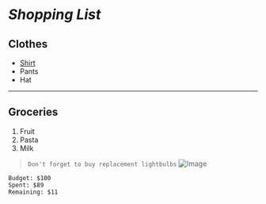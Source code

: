 # ***Shopping List***
## Clothes
- [Shirt](https://www.google.com/shopping/product/2700495441131830518?q=shirt+tomie&prds=epd:11183925265470824975,eto:11183925265470824975_0,pid:5412212176080059042&sa=X&ved=0ahUKEwiUus3ZwNX4AhU_DkQIHUj6AJIQ9pwGCBg)
- Pants
- Hat
***
## Groceries
1. Fruit
2. Pasta
3. Milk

> `Don't forget to buy replacement lightbulbs`
![Image](https://static.grainger.com/rp/s/is/image/Grainger/451F91_AS01?hei=804&wid=804)

```
Budget: $100
Spent: $89
Remaining: $11
```
